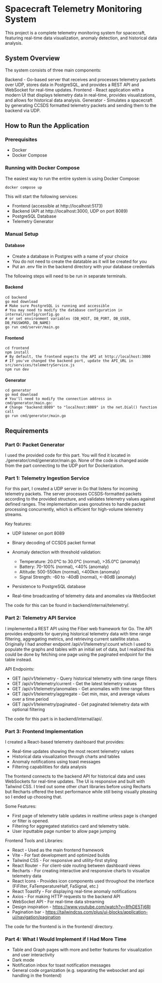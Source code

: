 # Spacecraft Telemetry Monitoring System
This project is a complete telemetry monitoring system for spacecraft, featuring real-time data visualization, anomaly detection, and historical data analysis.
## System Overview
The system consists of three main components:

Backend - Go-based server that receives and processes telemetry packets over UDP, stores data in PostgreSQL, and provides a REST API and WebSocket for real-time updates.
Frontend - React application with a modern UI that displays telemetry data in real-time, provides visualizations, and allows for historical data analysis.
Generator - Simulates a spacecraft by generating CCSDS formatted telemetry packets and sending them to the backend via UDP.

## How to Run the Application

### Prerequisites
* Docker
* Docker Compose

### Running with Docker Compose
The easiest way to run the entire system is using Docker Compose:

```
docker compose up
```

This will start the following services:

* Frontend (accessible at http://localhost:5173)
* Backend (API at http://localhost:3000, UDP on port 8089)
* PostgreSQL Database
* Telemetry Generator

### Manual Setup

#### Database
* Create a database in Postgres with a name of your choice
* You do not need to create the datatable as it will be created for you
* Put an .env file in the backend directory with your database credentials

The following steps will need to be run in separate terminals.

#### Backend

```
cd backend
go mod download
# Make sure PostgreSQL is running and accessible
# You may need to modify the database configuration in internal/config/config.go
# or set environment variables (DB_HOST, DB_PORT, DB_USER, DB_PASSWORD, DB_NAME)
go run cmd/server/main.go
```

#### Frontend

```
cd frontend
npm install
# By default, the frontend expects the API at http://localhost:3000
# If you've changed the backend port, update the API_URL in src/services/telemetryService.js
npm run dev
```

#### Generator

```
cd generator
go mod download
# You'll need to modify the connection address in cmd/generator/main.go:
# Change "backend:8089" to "localhost:8089" in the net.Dial() function call
go run cmd/generator/main.go
```

## Requirements

### Part 0: Packet Generator
I used the provided code for this part. You will find it located in ./generator/cmd/generator/main.go. None of the code is changed aside from the part connecting to the UDP port for Dockerization.

### Part 1: Telemetry Ingestion Service

For this part, I created a UDP server in Go that listens for incoming telemetry packets. The server processes CCSDS-formatted packets according to the provided structure, and validates telemetry values against defined ranges. The implementation uses goroutines to handle packet processing concurrently, which is efficient for high-volume telemetry streams.

Key features:

* UDP listener on port 8089
* Binary decoding of CCSDS packet format
* Anomaly detection with threshold validation:

    * Temperature: 20.0°C to 30.0°C (normal), >35.0°C (anomaly)
    * Battery: 70-100% (normal), <40% (anomaly)
    * Altitude: 500-550km (normal), <400km (anomaly)
    * Signal Strength: -60 to -40dB (normal), <-80dB (anomaly)


* Persistence to PostgreSQL database
* Real-time broadcasting of telemetry data and anomalies via WebSocket

The code for this can be found in backend/internal/telemetry/.

### Part 2: Telemetry API Service
I implemented a REST API using the Fiber web framework for Go. The API provides endpoints for querying historical telemetry data with time range filtering, aggregating metrics, and retrieving current satellite status. Originally I had another endpoint /api/v1/telemetry/:count which I used to populate the graphs and tables with an initial set of data, but I realized this could be done by fetching one page using the paginated endpoint for the table instead.

API Endpoints:

* GET /api/v1/telemetry - Query historical telemetry with time range filters
* GET /api/v1/telemetry/current - Get the latest telemetry values
* GET /api/v1/telemetry/anomalies - Get anomalies with time range filters
* GET /api/v1/telemetry/aggregate - Get min, max, and average values over a time period
* GET /api/v1/telemetry/paginated - Get paginated telemetry data with optional filtering

The code for this part is in backend/internal/api/.

### Part 3: Frontend Implementation
I created a React-based telemetry dashboard that provides:

* Real-time updates showing the most recent telemetry values
* Historical data visualization through charts and tables
* Anomaly notifications using toast messages
* Filtering capabilities for data analysis

The frontend connects to the backend API for historical data and uses WebSockets for real-time updates. The UI is responsive and built with Tailwind CSS. I tried out some other chart libraries before using Recharts but Recharts offered the best performance while still being visually pleasing so I ended up choosing that.

Some Features:
* First page of telemetry table updates in realtime unless page is changed or filter is opened.
* Filtering for aggregated statistics card and telemetry table.
* User inputtable page number to allow page jumping

Frontend Tools and Libraries:

* React - Used as the main frontend framework
* Vite - For fast development and optimized builds
* Tailwind CSS - For responsive and utility-first styling
* React Router - For client-side routing between dashboard views
* Recharts - For creating interactive and responsive charts to visualize telemetry data
* React Icons - Provides icon components used throughout the interface (FiFilter, FaTemperatureHalf, FaSignal, etc.)
* React Toastify - For displaying real-time anomaly notifications
* Axios - For making HTTP requests to the backend API
* WebSocket API - For real-time data streaming
* Design inspiration - https://www.youtube.com/watch?v=8fhDE5Tj6RI
* Pagination bar - https://tailwindcss.com/plus/ui-blocks/application-ui/navigation/pagination

The code for the frontend is in the frontend/ directory.

### Part 4: What I Would Implement if I Had More Time

* Table and Graph pages with more and better features for visualization and user interactivity
* Dark mode
* Notification inbox for toast notification messages
* General code organization (e.g. separating the websocket and api handling in the frontend)

